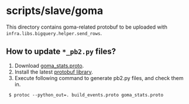 # scripts/slave/goma

This directory contains goma-related protobuf to be uploaded with
`infra.libs.bigquery.helper.send_rows`.

## How to update `*_pb2.py` files?

1. Download [goma\_stats.proto](https://chromium.googlesource.com/infra/goma/client/+/master/lib/goma_stats.proto).
1. Install the latest [protobuf library](https://github.com/google/protobuf).
1. Execute following command to generate pb2.py files, and check them in.
```
 $ protoc --python_out=. build_events.proto goma_stats.proto
```
